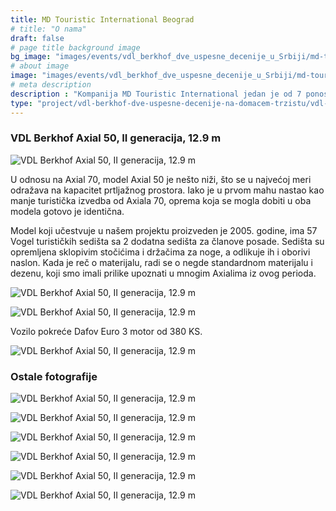 ```yaml
---
title: MD Touristic International Beograd
# title: "O nama"
draft: false
# page title background image
bg_image: "images/events/vdl_berkhof_dve_uspesne_decenije_u_Srbiji/md-touristic-international/md-touristic-international-background.jpg"
# about image
image: "images/events/vdl_berkhof_dve_uspesne_decenije_u_Srbiji/md-touristic-international/img1.jpg"
# meta description
description : "Kompanija MD Touristic International jedan je od 7 ponosnih partnera koji učestvuju u projektu VDL Berkhof: Dve uspešne decenije na domaćem tržištu, u realizaciji Balkan Transporta u saradnji sa VDL Bus & Coach Serbia."
type: "project/vdl-berkhof-dve-uspesne-decenije-na-domacem-trzistu/vdl-md-touristic-international"
---
```


### VDL Berkhof Axial 50, II generacija, 12.9 m

![VDL Berkhof Axial 50, II generacija, 12.9 m](/images/events/vdl_berkhof_dve_uspesne_decenije_u_Srbiji/md-touristic-international/img2.jpg "VDL Berkhof Axial 50, II generacija, 12.9 m")

U odnosu na Axial 70, model Axial 50 je nešto niži, što se u najvećoj meri odražava na kapacitet prtljažnog prostora. Iako je u prvom mahu nastao kao manje turistička izvedba od Axiala 70, oprema koja se mogla dobiti u oba modela gotovo je identična. 

Model koji učestvuje u našem projektu proizveden je 2005. godine, ima 57 Vogel turističkih sedišta sa 2 dodatna sedišta za članove posade. Sedišta su opremljena sklopivim stočićima i držačima za noge, a odlikuje ih i oborivi naslon. Kada je reč o materijalu, radi se o negde standardnom materijalu i dezenu, koji smo imali prilike upoznati u mnogim Axialima iz ovog perioda.

![VDL Berkhof Axial 50, II generacija, 12.9 m](/images/events/vdl_berkhof_dve_uspesne_decenije_u_Srbiji/md-touristic-international/img3.jpg "VDL Berkhof Axial 50, II generacija, 12.9 m")

![VDL Berkhof Axial 50, II generacija, 12.9 m](/images/events/vdl_berkhof_dve_uspesne_decenije_u_Srbiji/md-touristic-international/img4.jpg "VDL Berkhof Axial 50, II generacija, 12.9 m")

Vozilo pokreće Dafov Euro 3 motor od 380 KS.

![VDL Berkhof Axial 50, II generacija, 12.9 m](/images/events/vdl_berkhof_dve_uspesne_decenije_u_Srbiji/md-touristic-international/img5.jpg "VDL Berkhof Axial 50, II generacija, 12.9 m")

### Ostale fotografije

![VDL Berkhof Axial 50, II generacija, 12.9 m](/images/events/vdl_berkhof_dve_uspesne_decenije_u_Srbiji/md-touristic-international/img6.jpg "VDL Berkhof Axial 50, II generacija, 12.9 m")

![VDL Berkhof Axial 50, II generacija, 12.9 m](/images/events/vdl_berkhof_dve_uspesne_decenije_u_Srbiji/md-touristic-international/img7.jpg "VDL Berkhof Axial 50, II generacija, 12.9 m")

![VDL Berkhof Axial 50, II generacija, 12.9 m](/images/events/vdl_berkhof_dve_uspesne_decenije_u_Srbiji/md-touristic-international/img8.jpg "VDL Berkhof Axial 50, II generacija, 12.9 m")

![VDL Berkhof Axial 50, II generacija, 12.9 m](/images/events/vdl_berkhof_dve_uspesne_decenije_u_Srbiji/md-touristic-international/img9.jpg "VDL Berkhof Axial 50, II generacija, 12.9 m")

![VDL Berkhof Axial 50, II generacija, 12.9 m](/images/events/vdl_berkhof_dve_uspesne_decenije_u_Srbiji/md-touristic-international/img10.jpg "VDL Berkhof Axial 50, II generacija, 12.9 m")

![VDL Berkhof Axial 50, II generacija, 12.9 m](/images/events/vdl_berkhof_dve_uspesne_decenije_u_Srbiji/md-touristic-international/img11.jpg "VDL Berkhof Axial 50, II generacija, 12.9 m")
